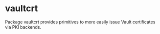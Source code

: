 # vaultcrt
Package vaultcrt provides primitives to more easily issue Vault certificates via PKI backends.
